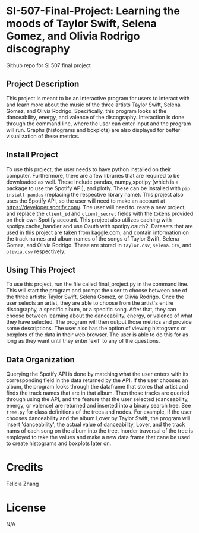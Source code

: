 # SI-507-Final-Project: Learning the moods of Taylor Swift, Selena Gomez, and Olivia Rodrigo discography
Github repo for SI 507 final project

## Project Description
This project is meant to be an interactive program for users to interact with and learn more about the music of the three artists Taylor Swift, Selena Gomez, and Olivia Rodrigo. Specifically, this program looks at the danceability, energy, and valence of the discography. Interaction is done through the command line, where the user can enter input and the program will run. Graphs (histograms and boxplots) are also displayed for better visualization of these metrics.

## Install Project
To use this project, the user needs to have python installed on their computer. Furthermore, there are a few libraries that are required to be downloaded as well. These include pandas, numpy,spotipy (which is a package to use the Spotify API), and plotly. These can be installed with `pip install pandas` (replacing the respective library name). 
This project also uses the Spotify API, so the user will need to make an account at https://developer.spotify.com/. The user will need to. reate a new project, and replace the `client_id` and `client_secret` fields with the tokens provided on their own Spotify account. This project also utilizes caching with spotipy.cache_handler and use Oauth with spotipy.oauth2. 
Datasets that are used in this project are taken from kaggle.com, and contain information on the track names and album names of the songs of Taylor Swift, Selena Gomez, and Olivia Rodrigo. These are stored in `taylor.csv`, `selena.csv`, and `olivia.csv` respectively.

## Using This Project
To use this project, run the file called final_project.py in the command line. This will start the program and prompt the user to choose between one of the three artists: Taylor Swift, Selena Gomez, or Olivia Rodrigo. Once the user selects an artist, they are able to choose from the artist's entire discography, a specific album, or a specific song. After that, they can choose between learning about the danceability, energy, or valence of what they have selected. The program will then output those metrics and provide some descriptions. The user also has the option of viewing histograms or boxplots of the data in their web browser. The user is able to do this for as long as they want until they enter 'exit' to any of the questions.

## Data Organization
Querying the Spotify API is done by matching what the user enters with its corresponding field in the data returned by the API. If the user chooses an album, the program looks through the dataframe that stores that artist and finds the track names that are in that album. Then those tracks are queried through using the API, and the feature that the user selected (danceability, energy, or valence) are returned and inserted into a binary search tree. See `tree.py` for class definitions of the trees and nodes. For example, if the user chooses danceability and the album Lover by Taylor Swift, the program will insert 'danceability', the actual value of danceability, Lover, and the track nams of each song on the album into the tree. Inorder traversal of the tree is employed to take the values and make a new data frame that cane be used to create histograms and boxplots later on.


# Credits
Felicia Zhang

# License
N/A
